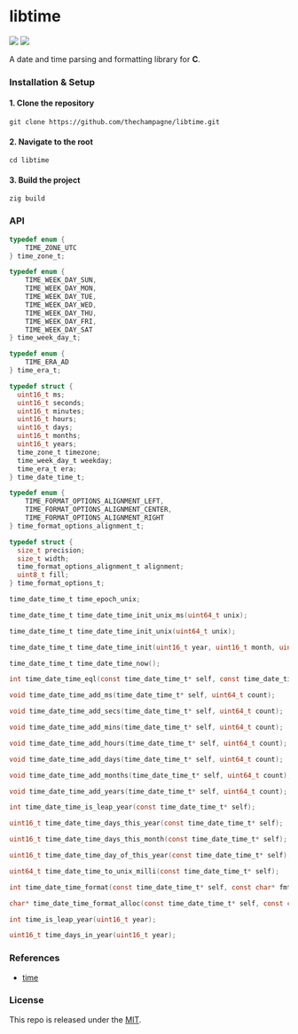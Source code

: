 # libtime

[![](https://img.shields.io/github/v/tag/thechampagne/libtime?label=version)](https://github.com/thechampagne/libtime/releases/latest) [![](https://img.shields.io/github/license/thechampagne/libtime)](https://github.com/thechampagne/libtime/blob/main/LICENSE)

A date and time parsing and formatting library for **C**.

### Installation & Setup

#### 1. Clone the repository
```
git clone https://github.com/thechampagne/libtime.git
```
#### 2. Navigate to the root
```
cd libtime
```
#### 3. Build the project
```
zig build
```

### API
```c
typedef enum {
    TIME_ZONE_UTC
} time_zone_t;

typedef enum {
    TIME_WEEK_DAY_SUN,
    TIME_WEEK_DAY_MON,
    TIME_WEEK_DAY_TUE,
    TIME_WEEK_DAY_WED,
    TIME_WEEK_DAY_THU,
    TIME_WEEK_DAY_FRI,
    TIME_WEEK_DAY_SAT
} time_week_day_t;

typedef enum {
    TIME_ERA_AD
} time_era_t;

typedef struct {
  uint16_t ms;
  uint16_t seconds;
  uint16_t minutes;
  uint16_t hours;
  uint16_t days;
  uint16_t months;
  uint16_t years;
  time_zone_t timezone;
  time_week_day_t weekday;
  time_era_t era;
} time_date_time_t;

typedef enum {
    TIME_FORMAT_OPTIONS_ALIGNMENT_LEFT,
    TIME_FORMAT_OPTIONS_ALIGNMENT_CENTER,
    TIME_FORMAT_OPTIONS_ALIGNMENT_RIGHT
} time_format_options_alignment_t;

typedef struct {
  size_t precision;
  size_t width;
  time_format_options_alignment_t alignment;
  uint8_t fill;
} time_format_options_t;

time_date_time_t time_epoch_unix;

time_date_time_t time_date_time_init_unix_ms(uint64_t unix);

time_date_time_t time_date_time_init_unix(uint64_t unix);

time_date_time_t time_date_time_init(uint16_t year, uint16_t month, uint16_t day, uint16_t hr, uint16_t min, uint16_t sec);

time_date_time_t time_date_time_now();

int time_date_time_eql(const time_date_time_t* self, const time_date_time_t* other);

void time_date_time_add_ms(time_date_time_t* self, uint64_t count);

void time_date_time_add_secs(time_date_time_t* self, uint64_t count);

void time_date_time_add_mins(time_date_time_t* self, uint64_t count);

void time_date_time_add_hours(time_date_time_t* self, uint64_t count);

void time_date_time_add_days(time_date_time_t* self, uint64_t count);

void time_date_time_add_months(time_date_time_t* self, uint64_t count);

void time_date_time_add_years(time_date_time_t* self, uint64_t count);

int time_date_time_is_leap_year(const time_date_time_t* self);

uint16_t time_date_time_days_this_year(const time_date_time_t* self);

uint16_t time_date_time_days_this_month(const time_date_time_t* self);

uint16_t time_date_time_day_of_this_year(const time_date_time_t* self);

uint64_t time_date_time_to_unix_milli(const time_date_time_t* self);

int time_date_time_format(const time_date_time_t* self, const char* fmt, const time_format_options_t* options);

char* time_date_time_format_alloc(const time_date_time_t* self, const char* fmt);

int time_is_leap_year(uint16_t year);

uint16_t time_days_in_year(uint16_t year); 
```

### References
 - [time](https://github.com/nektro/zig-time)

### License

This repo is released under the [MIT](https://github.com/thechampagne/libtime/blob/main/LICENSE).
